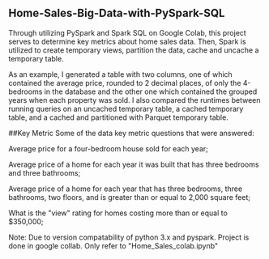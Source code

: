 ## Home-Sales-Big-Data-with-PySpark-SQL

Through utilizing PySpark and Spark SQL on Google Colab, this project serves to determine key metrics about home sales data. Then, Spark is utilized to create temporary views, partition the data, cache and uncache a temporary table.

As an example, I generated a table with two columns, one of which contained the average price, rounded to 2 decimal places, of only the 4-bedrooms in the database and the other one which contained the grouped years when each property was sold. I also compared the runtimes between running queries on an uncached temporary table, a cached temporary table, and a cached and partitioned with Parquet temporary table.

##Key Metric
Some of the data key metric questions that were answered:

Average price for a four-bedroom house sold for each year;

Average price of a home for each year it was built that has three bedrooms and three bathrooms;

Average price of a home for each year that has three bedrooms, three bathrooms, two floors, and is greater than or equal to 2,000 square feet;

What is the "view" rating for homes costing more than or equal to $350,000;

Note: Due to version compatability of python 3.x and pyspark. Project is done in google collab.
Only refer to "Home_Sales_colab.ipynb"
